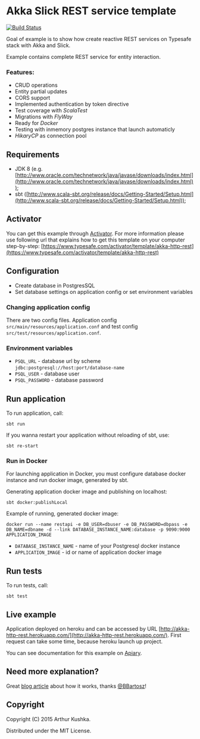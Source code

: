 Akka Slick REST service template
=========================

[![Build Status](https://travis-ci.org/ArchDev/akka-http-rest.svg?branch=master)](https://travis-ci.org/ArchDev/akka-http-rest)

Goal of example is to show how create reactive REST services on Typesafe stack with Akka and Slick.

Example contains complete REST service for entity interaction.

### Features:
* CRUD operations
* Entity partial updates
* CORS support
* Implemented authentication by token directive
* Test coverage with *ScalaTest*
* Migrations with *FlyWay*
* Ready for *Docker*
* Testing with inmemory postgres instance that launch automaticly
* *HikaryCP* as connection pool

## Requirements
* JDK 8 (e.g. [http://www.oracle.com/technetwork/java/javase/downloads/index.html](http://www.oracle.com/technetwork/java/javase/downloads/index.html));
* sbt ([http://www.scala-sbt.org/release/docs/Getting-Started/Setup.html](http://www.scala-sbt.org/release/docs/Getting-Started/Setup.html));

## Activator 

You can get this example through [Activator](https://typesafe.com/activator).
For more information please use following url that explains how to get this template on your computer 
step-by-step: [https://www.typesafe.com/activator/template/akka-http-rest](https://www.typesafe.com/activator/template/akka-http-rest)

## Configuration
* Create database in PostgresSQL 
* Set database settings on application config or set environment variables

### Changing application config
There are two config files. Application config `src/main/resources/application.conf` and test config `src/test/resources/application.conf`.

### Environment variables
- `PSQL_URL` - database url by scheme `jdbc:postgresql://host:port/database-name`
- `PSQL_USER` - database user
- `PSQL_PASSWORD` - database password

## Run application
To run application, call:
```
sbt run
```
If you wanna restart your application without reloading of sbt, use:
```
sbt re-start
```

### Run in Docker
For launching application in Docker, you must configure database docker instance and run docker image, generated by sbt.

Generating application docker image and publishing on localhost:
```
sbt docker:publishLocal
```

Example of running, generated docker image:
```
docker run --name restapi -e DB_USER=dbuser -e DB_PASSWORD=dbpass -e DB_NAME=dbname -d --link DATABASE_INSTANCE_NAME:database -p 9090:9000 APPLICATION_IMAGE
```

- `DATABASE_INSTANCE_NAME` - name of your Postgresql docker instance
- `APPLICATION_IMAGE` - id or name of application docker image

## Run tests
To run tests, call:
```
sbt test
```

## Live example
Application deployed on heroku and can be accessed by URL [http://akka-http-rest.herokuapp.com/](http://akka-http-rest.herokuapp.com/). First request can take some time, because heroku launch up project.

You can see documentation for this example on [Apiary](http://docs.akkahttprest.apiary.io).

## Need more explanation?
Great [blog article](http://www.bbartosz.com/blog/2015/12/14/akka-http-rest-api/) about how it works, thanks [@BBartosz](https://twitter.com/BBartosz91)!

## Copyright

Copyright (C) 2015 Arthur Kushka.

Distributed under the MIT License.

